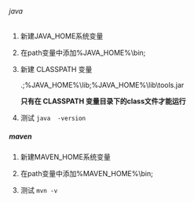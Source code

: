 ###### java

1.  新建JAVA_HOME系统变量

2.  在path变量中添加%JAVA_HOME%\bin;

3.  新建 CLASSPATH 变量

    .;%JAVA_HOME%\lib;%JAVA_HOME%\lib\tools.jar  

    **只有在 CLASSPATH 变量目录下的class文件才能运行**

4. 测试  `java  -version`

##### maven

1. 新建MAVEN_HOME系统变量

2. 在path变量中添加%MAVEN_HOME%\bin;

3. 测试 `mvn -v`
